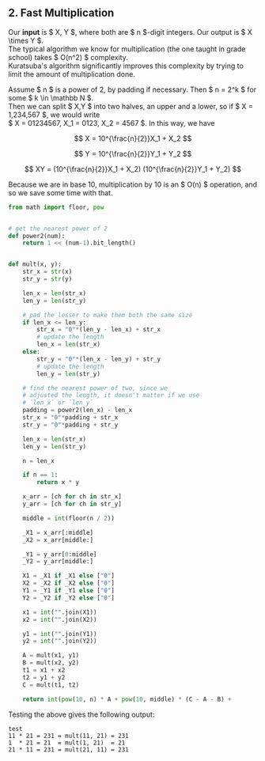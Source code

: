 ## 2. Fast Multiplication

Our **input** is $ X, Y $, where both are $ n $-digit integers. Our output is $ X \times Y $.  
The typical algorithm we know for multiplication \(the one taught in grade school\) takes $ O(n^2) $ complexity.  
Kuratsuba's algorithm significantly improves this complexity by trying to limit the amount of multiplication done.

Assume $ n $ is a power of 2, by padding if necessary. Then $ n = 2^k $ for some $ k \in \mathbb N $.  
Then we can split $ X,Y $ into two halves, an upper and a lower, so if $ X = 1,234,567 $, we would write  
$ X = 01234567, X_1 = 0123, X_2 = 4567 $. In this way, we have


$$
X = 10^{\frac{n}{2}}X_1 + X_2
$$



$$
Y = 10^{\frac{n}{2}}Y_1 + Y_2
$$



$$
XY = (10^{\frac{n}{2}}X_1 + X_2) (10^{\frac{n}{2}}Y_1 + Y_2)
$$


Because we are in base 10, multiplication by 10 is an $ O(n) $ operation, and so we save some time with that.

```python
from math import floor, pow


# get the nearest power of 2
def power2(num):
    return 1 << (num-1).bit_length()


def mult(x, y):
    str_x = str(x)
    str_y = str(y)

    len_x = len(str_x)
    len_y = len(str_y)

    # pad the lesser to make them both the same size
    if len_x <= len_y:
        str_x = "0"*(len_y - len_x) + str_x
        # update the length
        len_x = len(str_x)
    else:
        str_y = "0"*(len_x - len_y) + str_y
        # update the length
        len_y = len(str_y)

    # find the nearest power of two, since we
    # adjusted the length, it doesn't matter if we use
    # `len_x` or `len_y`
    padding = power2(len_x) - len_x
    str_x = "0"*padding + str_x
    str_y = "0"*padding + str_y

    len_x = len(str_x)
    len_y = len(str_y)

    n = len_x

    if n == 1:
        return x * y

    x_arr = [ch for ch in str_x]
    y_arr = [ch for ch in str_y]

    middle = int(floor(n / 2))

    _X1 = x_arr[:middle]
    _X2 = x_arr[middle:]

    _Y1 = y_arr[0:middle]
    _Y2 = y_arr[middle:]

    X1 = _X1 if _X1 else ["0"]
    X2 = _X2 if _X2 else ["0"]
    Y1 = _Y1 if _Y1 else ["0"]
    Y2 = _Y2 if _Y2 else ["0"]

    x1 = int("".join(X1))
    x2 = int("".join(X2))

    y1 = int("".join(Y1))
    y2 = int("".join(Y2))

    A = mult(x1, y1)
    B = mult(x2, y2)
    t1 = x1 + x2
    t2 = y1 + y2
    C = mult(t1, t2)

    return int(pow(10, n) * A + pow(10, middle) * (C - A - B) +
```

Testing the above gives the following output:

```
test
11 * 21 = 231 = mult(11, 21) = 231
1  * 21 = 21  = mult(1, 21)  = 21
21 * 11 = 231 = mult(21, 11) = 231
```




